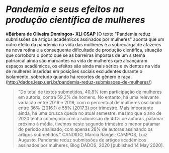 # *Pandemia e seus efeitos na produção científica de mulheres*
#**Bárbara de Oliveira Domingos- XLI CSAP**
[O texto "Pandemia reduz submissões de artigos acadêmicos assinados por mulheres" aponta que um outro efeito da pandemia na vida das mulheres é a sobrecarga de afazeres  na nova rotina e a consequente dificultade de produção científíca, situação que corrobora o ponto que se as barreiras impostas de um sistema patriarcal ainda são marcantes na vida de mulheres que alcançaram espaços acadêmicos, os efeitos são ainda mais sérios e evidentes na vida de mulheres inseridas em posições sociais excludentes durante o isolamento, sobretudo quando há recortes de gênero e raça. (http://dados.iesp.uerj.br/pandemia-reduz-submissoes-de-mulheres/)
> "Do total de textos submetidos, 40,8% tem participação de mulheres em autoria, contra 59,2% de homens. No entanto, há uma relevante variação entre 2016 e 2019, com o percentual de mulheres oscilando entre 36% (2016.1) e 55% (2017.3) por trimestre. Mais importante ainda, há uma brusca queda no atual semestre: mesmo que o ano de 2020 tenha começado com a submissão de 40% de autoras, patamar próximo à média, tivemos neste segundo trimestre o menor patamar do período analisado, com apenas 28% de autoras assinando os artigos submetidos." CANDIDO, Marcia Rangel; CAMPOS, Luiz Augusto. Pandemia reduz submissões de artigos acadêmicos assinados por mulheres, Blog DADOS, 2020 [published 14 May 2020]. 


